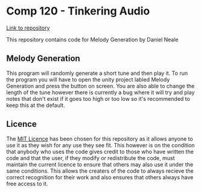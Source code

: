 # Comp 120 - Tinkering Audio
[Link to repository](https://github.com/DanielNeale/TinkeringAudio)

This repository contains code for Melody Generation by Daniel Neale

## Melody Generation
This program will randomly generate a short tune and then play it. To run the program you will have to open the unity project labled Melody Generation and press the button on screen. You are also able to change the length of the tune however there is currently a bug where it will try and play notes that don't exist if it goes too high or too low so it's recommended to keep this at the default.

## Licence
The [MIT Licence](https://choosealicense.com/licenses/mit/) has been chosen for this repository as it allows anyone to use it as they wish for any use they see fit. This however is on the condition that anybody who uses the code gives credit to those who have written the code and that the user, if they modify or redistribute the code, must maintain the current licence to ensure that others may also use it under the same conditions. This allows the creaters of the code to always recieve the correct recognition for their work and also ensures that others always have free access to it.
